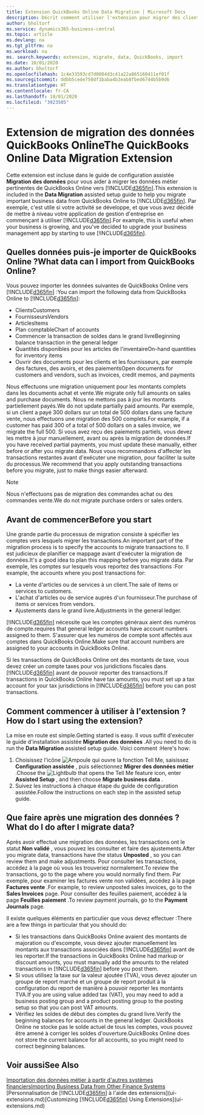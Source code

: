 ```yaml
---
title: Extension QuickBooks Online Data Migration | Microsoft Docs
description: Décrit comment utiliser l'extension pour migrer des clients, des fournisseurs, des articles, et des comptes de QuickBooks Online dans Business Central.
author: bholtorf
ms.service: dynamics365-business-central
ms.topic: article
ms.devlang: na
ms.tgt_pltfrm: na
ms.workload: na
ms. search.keywords: extension, migrate, data, QuickBooks, import
ms.date: 10/01/2020
ms.author: bholtorf
ms.openlocfilehash: 1c4e33593cd7d0084d3c41a22a865160411ef01f
ms.sourcegitcommit: ddbb5cede750df1baba4b3eab8fbed6744b5b9d6
ms.translationtype: HT
ms.contentlocale: fr-CA
ms.lasthandoff: 10/01/2020
ms.locfileid: "3923505"
---
```

# <a name="the-quickbooks-online-data-migration-extension"></a><span data-ttu-id="cd72b-103">Extension de migration des données QuickBooks Online</span><span class="sxs-lookup"><span data-stu-id="cd72b-103">The QuickBooks Online Data Migration Extension</span></span>

<span data-ttu-id="cd72b-104">Cette extension est incluse dans le guide de configuration assistée **Migration des données** pour vous aider à migrer les données métier pertinentes de QuickBooks Online vers [!INCLUDE[d365fin](includes/d365fin_md.md)].</span><span class="sxs-lookup"><span data-stu-id="cd72b-104">This extension is included in the **Data Migration** assisted setup guide to help you migrate important business data from QuickBooks Online to [!INCLUDE[d365fin](includes/d365fin_md.md)].</span></span> <span data-ttu-id="cd72b-105">Par exemple, c'est utile si votre activité se développe, et que vous avez décidé de mettre à niveau votre application de gestion d'entreprise en commençant à utiliser [!INCLUDE[d365fin](includes/d365fin_md.md)].</span><span class="sxs-lookup"><span data-stu-id="cd72b-105">For example, this is useful when your business is growing, and you've decided to upgrade your business management app by starting to use [!INCLUDE[d365fin](includes/d365fin_md.md)].</span></span>

## <a name="what-data-can-i-import-from-quickbooks-online"></a><span data-ttu-id="cd72b-106">Quelles données puis-je importer de QuickBooks Online ?</span><span class="sxs-lookup"><span data-stu-id="cd72b-106">What data can I import from QuickBooks Online?</span></span>

<span data-ttu-id="cd72b-107">Vous pouvez importer les données suivantes de QuickBooks Online vers [!INCLUDE[d365fin](includes/d365fin_md.md)] :</span><span class="sxs-lookup"><span data-stu-id="cd72b-107">You can import the following data from QuickBooks Online to [!INCLUDE[d365fin](includes/d365fin_md.md)]:</span></span>  

* <span data-ttu-id="cd72b-108">Clients</span><span class="sxs-lookup"><span data-stu-id="cd72b-108">Customers</span></span>
* <span data-ttu-id="cd72b-109">Fournisseurs</span><span class="sxs-lookup"><span data-stu-id="cd72b-109">Vendors</span></span>
* <span data-ttu-id="cd72b-110">Articles</span><span class="sxs-lookup"><span data-stu-id="cd72b-110">Items</span></span>
* <span data-ttu-id="cd72b-111">Plan comptable</span><span class="sxs-lookup"><span data-stu-id="cd72b-111">Chart of accounts</span></span>
* <span data-ttu-id="cd72b-112">Commencer la transaction de soldes dans le grand livre</span><span class="sxs-lookup"><span data-stu-id="cd72b-112">Beginning balance transaction in the general ledger</span></span>
* <span data-ttu-id="cd72b-113">Quantités disponibles pour les articles de l'inventaire</span><span class="sxs-lookup"><span data-stu-id="cd72b-113">On-hand quantities for inventory items</span></span>
* <span data-ttu-id="cd72b-114">Ouvrir des documents pour les clients et les fournisseurs, par exemple des factures, des avoirs, et des paiements</span><span class="sxs-lookup"><span data-stu-id="cd72b-114">Open documents for customers and vendors, such as invoices, credit memos, and payments</span></span>

<span data-ttu-id="cd72b-115">Nous effectuons une migration uniquement pour les montants complets dans les documents achat et vente.</span><span class="sxs-lookup"><span data-stu-id="cd72b-115">We migrate only full amounts on sales and purchase documents.</span></span> <span data-ttu-id="cd72b-116">Nous ne mettons pas à jour les montants partiellement payés.</span><span class="sxs-lookup"><span data-stu-id="cd72b-116">We do not update partially paid amounts.</span></span> <span data-ttu-id="cd72b-117">Par exemple, si un client a payé 300 dollars sur un total de 500 dollars dans une facture vente, nous effectuons une migration des 500 complets.</span><span class="sxs-lookup"><span data-stu-id="cd72b-117">For example, if a customer has paid 300 of a total of 500 dollars on a sales invoice, we migrate the full 500.</span></span> <span data-ttu-id="cd72b-118">Si vous avez reçu des paiements partiels, vous devez les mettre à jour manuellement, avant ou après la migration de données.</span><span class="sxs-lookup"><span data-stu-id="cd72b-118">If you have received partial payments, you must update these manually, either before or after you migrate data.</span></span> <span data-ttu-id="cd72b-119">Nous vous recommandons d'affecter les transactions restantes avant d'exécuter une migration, pour faciliter la suite du processus.</span><span class="sxs-lookup"><span data-stu-id="cd72b-119">We recommend that you apply outstanding transactions before you migrate, just to make things easier afterward.</span></span>

> [!NOTE]  
> <span data-ttu-id="cd72b-120">Nous n'effectuons pas de migration des commandes achat ou des commandes vente.</span><span class="sxs-lookup"><span data-stu-id="cd72b-120">We do not migrate purchase orders or sales orders.</span></span>

## <a name="before-you-start"></a><span data-ttu-id="cd72b-121">Avant de commencer</span><span class="sxs-lookup"><span data-stu-id="cd72b-121">Before you start</span></span>

<span data-ttu-id="cd72b-122">Une grande partie du processus de migration consiste à spécifier les comptes vers lesquels migrer les transactions.</span><span class="sxs-lookup"><span data-stu-id="cd72b-122">An important part of the migration process is to specify the accounts to migrate transactions to.</span></span> <span data-ttu-id="cd72b-123">Il est judicieux de planifier ce mappage avant d'exécuter la migration de données.</span><span class="sxs-lookup"><span data-stu-id="cd72b-123">It's a good idea to plan this mapping before you migrate data.</span></span> <span data-ttu-id="cd72b-124">Par exemple, les comptes sur lesquels vous reportez des transactions :</span><span class="sxs-lookup"><span data-stu-id="cd72b-124">For example, the accounts where you post transactions for:</span></span>  

* <span data-ttu-id="cd72b-125">La vente d'articles ou de services à un client.</span><span class="sxs-lookup"><span data-stu-id="cd72b-125">The sale of items or services to customers.</span></span>
* <span data-ttu-id="cd72b-126">L'achat d'articles ou de service auprès d'un fournisseur.</span><span class="sxs-lookup"><span data-stu-id="cd72b-126">The purchase of items or services from vendors.</span></span>  
* <span data-ttu-id="cd72b-127">Ajustements dans le grand livre.</span><span class="sxs-lookup"><span data-stu-id="cd72b-127">Adjustments in the general ledger.</span></span>  

[!INCLUDE[d365fin](includes/d365fin_md.md)] <span data-ttu-id="cd72b-128">nécessite que les comptes généraux aient des numéros de compte.</span><span class="sxs-lookup"><span data-stu-id="cd72b-128">requires that general ledger accounts have account numbers assigned to them.</span></span> <span data-ttu-id="cd72b-129">S'assurer que les numéros de compte sont affectés aux comptes dans QuickBooks Online.</span><span class="sxs-lookup"><span data-stu-id="cd72b-129">Make sure that account numbers are assigned to your accounts in QuickBooks Online.</span></span>

<span data-ttu-id="cd72b-130">Si les transactions de QuickBooks Online ont des montants de taxe, vous devez créer un compte taxes pour vos juridictions fiscales dans [!INCLUDE[d365fin](includes/d365fin_md.md)] avant de pouvoir reporter des transactions.</span><span class="sxs-lookup"><span data-stu-id="cd72b-130">If transactions in QuickBooks Online have tax amounts, you must set up a tax account for your tax jurisdictions in [!INCLUDE[d365fin](includes/d365fin_md.md)] before you can post transactions.</span></span>

## <a name="how-do-i-start-using-the-extension"></a><span data-ttu-id="cd72b-131">Comment commencer à utiliser à l'extension ?</span><span class="sxs-lookup"><span data-stu-id="cd72b-131">How do I start using the extension?</span></span>

<span data-ttu-id="cd72b-132">La mise en route est simple.</span><span class="sxs-lookup"><span data-stu-id="cd72b-132">Getting started is easy.</span></span> <span data-ttu-id="cd72b-133">Il vous suffit d'exécuter le guide d'installation assistée **Migration des données** .</span><span class="sxs-lookup"><span data-stu-id="cd72b-133">All you need to do is run the **Data Migration** assisted setup guide.</span></span> <span data-ttu-id="cd72b-134">Voici comment :</span><span class="sxs-lookup"><span data-stu-id="cd72b-134">Here's how:</span></span>

1. <span data-ttu-id="cd72b-135">Choisissez l'icône ![Ampoule qui ouvre la fonction Tell Me](media/ui-search/search_small.png "Dites-moi ce que vous voulez faire"), saisissez **Configuration assistée** , puis sélectionnez **Migrer des données métier** .</span><span class="sxs-lookup"><span data-stu-id="cd72b-135">Choose the ![Lightbulb that opens the Tell Me feature](media/ui-search/search_small.png "Tell me what you want to do") icon, enter **Assisted Setup** , and then choose **Migrate business data** .</span></span>
2. <span data-ttu-id="cd72b-136">Suivez les instructions à chaque étape du guide de configuration assistée.</span><span class="sxs-lookup"><span data-stu-id="cd72b-136">Follow the instructions on each step in the assisted setup guide.</span></span>

## <a name="what-do-i-do-after-i-migrate-data"></a><span data-ttu-id="cd72b-137">Que faire après une migration des données ?</span><span class="sxs-lookup"><span data-stu-id="cd72b-137">What do I do after I migrate data?</span></span>

<span data-ttu-id="cd72b-138">Après avoir effectué une migration des données, les transactions ont le statut **Non validé** , vous pouvez les consulter et faire des ajustements.</span><span class="sxs-lookup"><span data-stu-id="cd72b-138">After you migrate data, transactions have the status **Unposted** , so you can review them and make adjustments.</span></span> <span data-ttu-id="cd72b-139">Pour consulter les transactions, accédez à la page où vous les trouveriez normalement.</span><span class="sxs-lookup"><span data-stu-id="cd72b-139">To review the transactions, go to the page where you would normally find them.</span></span> <span data-ttu-id="cd72b-140">Par exemple, pour examiner les factures vente non validées, accédez à la page **Factures vente** .</span><span class="sxs-lookup"><span data-stu-id="cd72b-140">For example, to review unposted sales invoices, go to the **Sales Invoices** page.</span></span> <span data-ttu-id="cd72b-141">Pour consulter des feuilles paiement, accédez à la page **Feuilles paiement** .</span><span class="sxs-lookup"><span data-stu-id="cd72b-141">To review payment journals, go to the **Payment Journals** page.</span></span>  

<span data-ttu-id="cd72b-142">Il existe quelques éléments en particulier que vous devez effectuer :</span><span class="sxs-lookup"><span data-stu-id="cd72b-142">There are a few things in particular that you should do:</span></span>

* <span data-ttu-id="cd72b-143">Si les transactions dans QuickBooks Online avaient des montants de majoration ou d'escompte, vous devez ajouter manuellement les montants aux transactions associées dans [!INCLUDE[d365fin](includes/d365fin_md.md)] avant de les reporter.</span><span class="sxs-lookup"><span data-stu-id="cd72b-143">If the transactions in QuickBooks Online had markup or discount amounts, you must manually add the amounts to the related transactions in [!INCLUDE[d365fin](includes/d365fin_md.md)] before you post them.</span></span>
* <span data-ttu-id="cd72b-144">Si vous utilisez la taxe sur la valeur ajoutée (TVA), vous devez ajouter un groupe de report marché et un groupe de report produit à la configuration du report de manière à pouvoir reporter les montants TVA.</span><span class="sxs-lookup"><span data-stu-id="cd72b-144">If you are using value added tax (VAT), you may need to add a business posting group and a product posting group to the posting setup so that you can post VAT amounts.</span></span>
* <span data-ttu-id="cd72b-145">Vérifiez les soldes de début des comptes du grand livre.</span><span class="sxs-lookup"><span data-stu-id="cd72b-145">Verify the beginning balances for accounts in the general ledger.</span></span> <span data-ttu-id="cd72b-146">QuickBooks Online ne stocke pas le solde actuel de tous les comptes, vous pouvez être amené à corriger les soldes d'ouverture.</span><span class="sxs-lookup"><span data-stu-id="cd72b-146">QuickBooks Online does not store the current balance for all accounts, so you might need to correct beginning balances.</span></span>

## <a name="see-also"></a><span data-ttu-id="cd72b-147">Voir aussi</span><span class="sxs-lookup"><span data-stu-id="cd72b-147">See Also</span></span>

[<span data-ttu-id="cd72b-148">Importation des données métier à partir d'autres systèmes financiers</span><span class="sxs-lookup"><span data-stu-id="cd72b-148">Importing Business Data from Other Finance Systems</span></span>](across-import-data-configuration-packages.md)  
<span data-ttu-id="cd72b-149">[Personnalisation de [!INCLUDE[d365fin](includes/d365fin_md.md)] à l'aide des extensions](ui-extensions.md)</span><span class="sxs-lookup"><span data-stu-id="cd72b-149">[Customizing [!INCLUDE[d365fin](includes/d365fin_md.md)] Using Extensions](ui-extensions.md)</span></span>  

